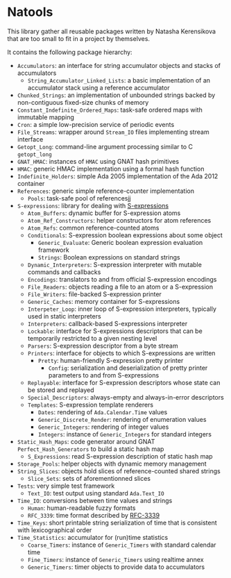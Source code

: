 # Natools

This library gather all reusable packages written by Natasha Kerensikova
that are too small to fit in a project by themselves.

It contains the following package hierarchy:

  - `Accumulators`: an interface for string accumulator objects and stacks
    of accumulators
      - `String_Accumulator_Linked_Lists`: a basic implementation of an
        accumulator stack using a reference accumulator
  - `Chunked_Strings`: an implementation of unbounded strings backed by
    non-contiguous fixed-size chunks of memory
  - `Constant_Indefinite_Ordered_Maps`: task-safe ordered maps with immutable
    mapping
  - `Cron`: a simple low-precision service of periodic events
  - `File_Streams`: wrapper around `Stream_IO` files implementing stream
    interface
  - `Getopt_Long`: command-line argument processing similar to C `getopt_long`
  - `GNAT_HMAC`: instances of `HMAC` using GNAT hash primitives
  - `HMAC`: generic HMAC implementation using a formal hash function
  - `Indefinite_Holders`: simple Ada 2005 implementation of the
     Ada 2012 container
  - `References`: generic simple reference-counter implementation
      - `Pools`: task-safe pool of referencesjj
  - `S-expressions`: library for dealing with [S-expressions][1]
      - `Atom_Buffers`: dynamic buffer for S-expression atoms
      - `Atom_Ref_Constructors`: helper constructors for atom references
      - `Atom_Refs`: common reference-counted atoms
      - `Conditionals`: S-expression boolean expressions about some object
          - `Generic_Evaluate`: Generic boolean expression evaluation framework
          - `Strings`: Boolean expressions on standard strings
      - `Dynamic_Interpreters`: S-expression interpreter with mutable
        commands and callbacks
      - `Encodings`: translators to and from official S-expression encodings
      - `File_Readers`: objects reading a file to an atom or a S-expression
      - `File_Writers`: file-backed S-expression printer
      - `Generic_Caches`: memory container for S-expressions
      - `Interpeter_Loop`: inner loop of S-expression interpreters,
        typically used in static interpreters
      - `Interpreters`: callback-based S-expressions interpreter
      - `Lockable`: interface for S-expressions descriptors that can be
        temporarily restricted to a given nesting level
      - `Parsers`: S-expression descriptor from a byte stream
      - `Printers`: interface for objects to which S-expressions are written
          - `Pretty`: human-friendly S-expression pretty printer
              - `Config`: serialization and deserialization of pretty printer
                parameters to and from S-expressions
      - `Replayable`: interface for S-expression descriptors whose state can
        be stored and replayed
      - `Special_Descriptors`: always-empty and always-in-error descriptors
      - `Templates`: S-expression template renderers
          - `Dates`: rendering of `Ada.Calendar.Time` values
          - `Generic_Discrete_Render`: rendering of enumeration values
          - `Generic_Integers`: rendering of integer values
          - `Integers`: instance of `Generic_Integers` for standard integers
  - `Static_Hash_Maps`: code generator around GNAT `Perfect_Hash_Generators`
    to build a static hash map
      - `S_Expressions`: read S-expression description of static hash map
  - `Storage_Pools`: helper objects with dynamic memory management
  - `String_Slices`: objects hold slices of reference-counted shared strings
      - `Slice_Sets`: sets of aforementionned slices
  - `Tests`: very simple test framework
      - `Text_IO`: test output using standard `Ada.Text_IO`
  - `Time_IO`: conversions between time values and strings
      - `Human`: human-readable fuzzy formats
      - `RFC_3339`: time format described by
        [RFC-3339](http://tools.ietf.org/html/rfc3339)
  - `Time_Keys`: short printable string serialization of time that is
    consistent with lexicographical order
  - `Time_Statistics`: accumulator for (run)time statistics
      - `Coarse_Timers`: instance of `Generic_Timers` with
        standard calendar time
      - `Fine_Timers`: instance of `Generic_Timers` using realtime annex
      - `Generic_Timers`: timer objects to provide data to accumulators


[1]: http://people.csail.mit.edu/rivest/Sexp.txt

